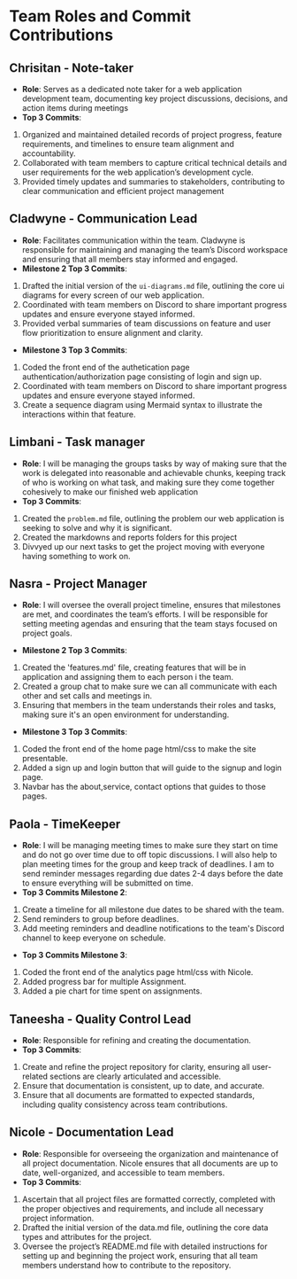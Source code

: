 # Team Roles and Commit Contributions

## Chrisitan - Note-taker
- **Role**: Serves as a dedicated note taker for a web application development team, documenting key project discussions, decisions, and action items during meetings
- **Top 3 Commits**:
1. Organized and maintained detailed records of project progress, feature requirements, and timelines to ensure team alignment and accountability.
2. Collaborated with team members to capture critical technical details and user requirements for the web application’s development cycle.
3. Provided timely updates and summaries to stakeholders, contributing to clear communication and efficient project management

## Cladwyne - Communication Lead
- **Role**: Facilitates communication within the team. Cladwyne is responsible for maintaining and managing the team’s Discord workspace and ensuring that all members stay informed and engaged.
- **Milestone 2 Top 3 Commits**:
1. Drafted the initial version of the `ui-diagrams.md` file, outlining the core ui diagrams for every screen of our web application.
2. Coordinated with team members on Discord to share important progress updates and ensure everyone stayed informed.
3. Provided verbal summaries of team discussions on feature and user flow prioritization to ensure alignment and clarity.

- **Milestone 3 Top 3 Commits**:
1. Coded the front end of the authetication page authentication/authorization page consisting of login and sign up. 
2. Coordinated with team members on Discord to share important progress updates and ensure everyone stayed informed.
3. Create a sequence diagram using Mermaid syntax to illustrate the interactions within that feature.

  

## Limbani - Task manager
- **Role**: I will be managing the groups tasks by way of making sure that the work is delegated into reasonable and achievable chunks, keeping track of who is working on what task, and making sure they come together cohesively to make our finished web application
- **Top 3 Commits**:
1. Created the `problem.md` file, outlining the problem our web application is seeking to solve and why it is significant.
2. Created the markdowns and reports folders for this project
3. Divvyed up our next tasks to get the project moving with everyone having something to work on.

## Nasra - Project Manager
- **Role**: I will oversee the overall project timeline, ensures that milestones are met, and coordinates the team’s efforts. I will be responsible for setting meeting agendas and ensuring that the team stays focused on project goals.

- **Milestone 2 Top 3 Commits**:
1. Created the 'features.md' file, creating features that will be in application and assigning them to each person i the team.
2. Created a group chat to make sure we can all communicate with each other and set calls and meetings in.
3. Ensuring that members in the team understands their roles and tasks, making sure it's an open environment for understanding.

- **Milestone 3 Top 3 Commits**:
1. Coded the front end of the home page html/css to make the site presentable. 
2. Added a sign up and login button that will guide to the signup and login page.
3. Navbar has the about,service, contact options that guides to those pages.

## Paola - TimeKeeper 
- **Role**: I will be managing meeting times to make sure they start on time and do not go over time due to off topic discussions. I will also help to plan meeting times for the group and keep track of deadlines. I am to send reminder messages regarding due dates 2-4 days before the date to ensure everything will be submitted on time.
- **Top 3 Commits Milestone 2**:
1. Create a timeline for all milestone due dates to be shared with the team. 
2. Send reminders to group before deadlines. 
3. Add meeting reminders and deadline notifications to the team's Discord channel to keep everyone on schedule.
- **Top 3 Commits Milestone 3**:
1. Coded the front end of the analytics page html/css with Nicole.
2. Added progress bar for multiple Assignment.
3. Added a pie chart for time spent on assignments. 

## Taneesha - Quality Control Lead
- **Role**: Responsible for refining and creating the documentation. 
- **Top 3 Commits**:
1. Create and refine the project repository for clarity, ensuring all user-related sections are clearly articulated and accessible.
2. Ensure that documentation is consistent, up to date, and accurate.
3. Ensure that all documents are formatted to expected standards, including quality consistency across team contributions.


## Nicole - Documentation Lead
- **Role**: Responsible for overseeing the organization and maintenance of all project documentation. Nicole ensures that all documents are up to date, well-organized, and accessible to team members.
- **Top 3 Commits**:
1. Ascertain that all project files are formatted correctly, completed with the proper objectives and requirements, and include all necessary project information.
2. Drafted the initial version of the data.md file, outlining the core data types and attributes for the project.
3. Oversee the project’s README.md file with detailed instructions for setting up and beginning the project work, ensuring that all team members understand how to contribute to the repository.
